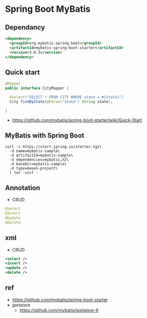 # Spring Boot MyBatis

## Dependancy

```xml
<dependency>
  <groupId>org.mybatis.spring.boot</groupId>
  <artifactId>mybatis-spring-boot-starter</artifactId>
  <version>3.0.3</version>
</dependency>
```

## Quick start

```java
@Mapper
public interface CityMapper {

  @Select("SELECT * FROM CITY WHERE state = #{state}")
  City findByState(@Param("state") String state);

}
```
- https://github.com/mybatis/spring-boot-starter/wiki/Quick-Start

## MyBatis with Spring Boot
```
curl -s https://start.spring.io/starter.tgz\
  -d name=mybatis-sample\
  -d artifactId=mybatis-sample\
  -d dependencies=mybatis,h2\
  -d baseDir=mybatis-sample\
  -d type=maven-project\
  | tar -xzvf -
```
## Annotation
- CRUD

```java
@Select
@Insert
@Update
@Delete
```

## xml
- CRUD

```xml
<select />
<insert />
<update />
<delete />
```

## ref
- https://github.com/mybatis/spring-boot-starter
- jpetstore
  - https://github.com/mybatis/jpetstore-6

